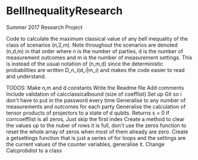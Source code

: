 # BellInequalityResearch
Summer 2017 Research Project

Code to calculate the maximum classical value of any bell inequality of the class of scenarios (n,2,m). Note throughout the scenarios are denoted (n,d,m) in that order where n is the number of parties, d is the number of measurement outcomes and m is the number of measurement settings. This is instead of the usual notation of (n,m,d) since the deterministic probabilities are written D_n_i(d_i|m_i) and makes the code easier to read and understand.

TODOS:
Make n,m and d constants
Write the Readme file
Add comments
Include validation of calcclassicalbound (size of coefflist)
Set up Git so i don't have to put in the password every time
Generalise to any number of measurements and outcomes for each party
Generalise the calculation of tensor products of projectors to a state of d qubits.
Returns s = 0 if corrcoefflist is all zeros, Just skip the first index
Create a method to clear the values up to the nuber of rows it is full, don't use the zeros function to reset the whole array of zeros when most of them already are zero.
Create a getsettings function that is just a series of for loops and the settings are the current values of the counter variables, generalise it.
Change Calcprobdist to a class